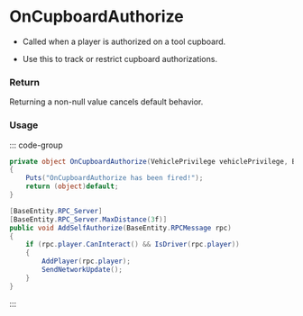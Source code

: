 # OnCupboardAuthorize
<Badge type="info" text="Vehicle"/>[<Badge type="danger" text="Carbon Compatible"/>](https://github.com/CarbonCommunity/Carbon)[<Badge type="warning" text="Oxide Compatible"/>](https://github.com/OxideMod/Oxide.Rust)
- Called when a player is authorized on a tool cupboard.

- Use this to track or restrict cupboard authorizations.

### Return
Returning a non-null value cancels default behavior.

### Usage
::: code-group
```csharp [Example]
private object OnCupboardAuthorize(VehiclePrivilege vehiclePrivilege, BasePlayer player)
{
	Puts("OnCupboardAuthorize has been fired!");
	return (object)default;
}
```
```csharp [Source — Assembly-CSharp @ VehiclePrivilege]
[BaseEntity.RPC_Server]
[BaseEntity.RPC_Server.MaxDistance(3f)]
public void AddSelfAuthorize(BaseEntity.RPCMessage rpc)
{
	if (rpc.player.CanInteract() && IsDriver(rpc.player))
	{
		AddPlayer(rpc.player);
		SendNetworkUpdate();
	}
}

```
:::
